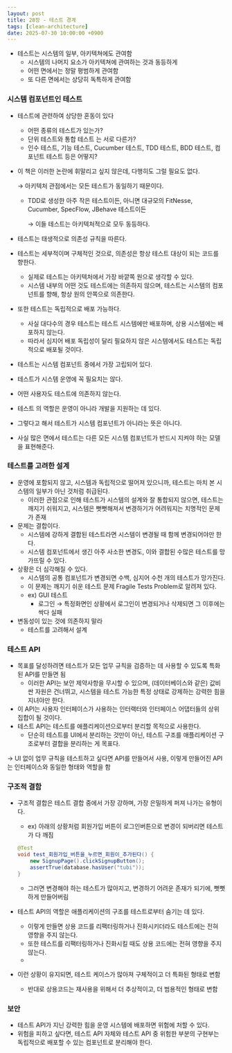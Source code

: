 ```yaml
---
layout: post
title: 28장 - 테스트 경계
tags: [clean-architecture]
date: 2025-07-30 10:00:00 +0900
---
```


- 테스트는 시스템의 일부, 아키텍쳐에도 관여함
    - 시스템의 나머지 요소가 아키텍쳐에 관여하는 것과 동등하게
    - 어떤 면에서는 정말 평범하게 관여함
    - 또 다른 면에서는 상당히 독특하게 관여함

### 시스템 컴포넌트인 테스트

- 테스트에 관련하여 상당한 혼동이 있다
    - 어떤 종류의 테스트가 있는가?
    - 단위 테스트와 통합 테스트 는 서로 다른가?
    - 인수 테스트, 기능 테스트, Cucumber 테스트, TDD 테스트, BDD 테스트, 컴포넌트 테스트 등은 어떻지?
- 이 책은 이러한 논란에 휘말리고 싶지 않은데, 다행히도 그럴 필요도 없다.
    
    → 아키텍처 관점에서는 모든 테스트가 동일하기 때문이다. 
    
    - TDD로 생성한 아주 작은 테스트이든, 아니면 대규모의 FitNesse, Cucumber, SpecFlow, JBehave 테스트이든
        
        → 이들 테스트는 아키텍처적으로 모두 동등하다.
        
- 테스트는 태생적으로 의존성 규칙을 따른다.
- 테스트는 세부적이며 구체적인 것으로, 의존성은 항상 테스트 대상이 되는 코드를 향한다.
    - 실제로 테스트는 아키텍처에서 가장 바깥쪽 원으로 생각할 수 있다.
    - 시스템 내부의 어떤 것도 테스트에는 의존하지 않으며, 테스트는 시스템의 컴포넌트를 향해, 항상 원의 안쪽으로 의존한다.
- 또한 테스트는 독립적으로 배포 가능하다.
    - 사실 대다수의 경우 테스트는 테스트 시스템에만 배포하며, 상용 시스템에는 배포하지 않는다.
    - 따라서 심지어 배포 독립성이 달리 필요하지 않은 시스템에서도 테스트는 독립적으로 배포될 것이다.
- 테스트는 시스템 컴포넌트 중에서 가장 고립되어 있다.
- 테스트가 시스템 운영에 꼭 필요치는 않다.
- 어떤 사용자도 테스트에 의존하지 않는다.
- 테스트 의 역할은 운영이 아니라 개발을 지원하는 데 있다.
- 그렇다고 해서 테스트가 시스템 컴포넌트가 아니라는 뜻은 아니다.
- 사실 많은 면에서 테스트는 다른 모든 시스템 컴포넌트가 반드시 지켜야 하는 모델을 표현해준다.

### 테스트를 고려한 설계

- 운영에 포함되지 않고, 시스템과 독립적으로 떨어져 있으니까, 테스트는 마치 본 시스템의 일부가 아닌 것처럼 취급된다.
    - 이러한 관점으로 인해 테스트가 시스템의 설계와 잘 통합되지 않으면, 테스트는 깨지기 쉬워지고, 시스템은 뻣뻣해져서 변경하기가 어려워지는 치명적인 문제가 존재
- 문제는 결합이다.
    - 시스템에 강하게 결합된 테스트라면 시스템이 변경될 때 함께 변경되어야만 한다.
    - 시스템 컴포넌트에서 생긴 아주 사소한 변경도, 이와 결합된 수많은 테스트를 망가뜨릴 수 있다.
- 상황은 더 심각해질 수 있다.
    - 시스템의 공통 컴포넌트가 변경되면 수백, 심지어 수천 개의 테스트가 망가진다.
    - 이 문제는 깨지기 쉬운 테스트 문제 Fragile Tests Problem로 알려져 있다.
    - ex) GUI 테스트
        - 로그인 → 특정화면인 상황에서 로그인이 변경되거나 삭제되면 그 이후에는 싹다 실패
- 변동성이 있는 것에 의존하지 말라
    - 테스트를 고려해서 설계

### 테스트 API

- 목표를 달성하려면 테스트가 모든 업무 규칙을 검증하는 데 사용할 수 있도록 특화된 API를 만들면 됨
    - 이러한 API는 보안 제약사항을 무시할 수 있으며, (데이터베이스와 같은) 값비싼 자원은 건너뛰고, 시스템을 테스트 가능한 특정 상태로 강제하는 강력한 힘을 지녀야만 한다.
- 이 API는 사용자 인터페이스가 사용하는 인터랙터와 인터페이스 어댑터들의 상위 집합이 될 것이다.
- 테스트 API는 테스트를 애플리케이션으로부터 분리할 목적으로 사용한다.
    - 단순히 테스트를 UI에서 분리하는 것만이 아닌, 테스트 구조를 애플리케이션 구조로부터 결합을 분리하는 게 목표다.

→ UI 없이 업무 규칙을 테스트하고 싶다면 API를 만들어서 사용, 이렇게 만들어진 API는 인터페이스와 동일한 형태와 역할을 함

### 구조적 결함

- 구조적 결합은 테스트 결합 중에서 가장 강하며, 가장 은밀하게 퍼져 나가는 유형이다.
    - ex) 아래의 상황처럼 회원가입 버튼이 로그인버튼으로 변경이 되버리면 테스트가 다 깨짐
    
    ```java
    @Test
    void test_회원가입_버튼을_누르면_회원이_추가된다() {
        new SignupPage().clickSignupButton();
        assertTrue(database.hasUser("tubi"));
    }
    ```
    
    - 그러면 변경해야 하는 테스트가 많아지고, 변경하기 어려운 존재가 되기에, 뻣뻣하게 만들어버림
- 테스트 API의 역할은 애플리케이션의 구조를 테스트로부터 숨기는 데 있다.
    - 이렇게 만들면 상용 코드를 리팩터링하거나 진화시키더라도 테스트에는 전혀 영향을 주지 않는다.
    - 또한 테스트를 리팩터링하거나 진화시킬 때도 상용 코드에는 전혀 영향을 주지 않는다.
    - 
- 이런 상황이 유지되면, 테스트 케이스가 많아져 구체적이고 더 특화된 형태로 변함
    - 반대로 상용코드는 재사용을 위해서 더 추상적이고, 더 범용적인 형태로 변함

### 보안

- 테스트 API가 지닌 강력한 힘을 운영 시스템에 배포하면 위험에 처할 수 있다.
- 위험을 피하고 싶다면, 테스트 API 자체와 테스트 API 중 위험한 부분의 구현부는 독립적으로 배포할 수 있는 컴포넌트로 분리해야 한다.